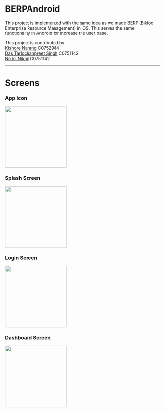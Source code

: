 # BERPAndroid
This project is implemented with the same idea as we made BERP (Bikloo Enterprise Resource Management) in iOS. This serves the same functionality in Android for increase the user base.

This project is contributed by <br/>
[Kishore Narang](https://github.com/narangkishore98/) C0752984 <br/>
[Das Tarlochanpreet Singh](https://github.com/tarlochan5268/) C0751142 <br/>
[Nikhil Nikhil](https://github.com/Nikhil-Nikhil/) C0751142 <hr/>

# Screens

### App Icon

<img src="https://user-images.githubusercontent.com/29982984/63288626-2a740500-c28b-11e9-92a9-c230e741bdc1.png" width="200"/>
<br/>

### Splash Screen

<img src="https://user-images.githubusercontent.com/29982984/63288779-8fc7f600-c28b-11e9-9fbb-c85a2db75cc8.png" width="200"/>
<br/>

### Login Screen

<img src="https://user-images.githubusercontent.com/29982984/63288832-acfcc480-c28b-11e9-9e6f-704540327e19.png" width="200"/>
<br/>

### Dashboard Screen

<img src="https://user-images.githubusercontent.com/29982984/63288886-cd2c8380-c28b-11e9-81b4-6836f9ee69ab.png" width="200"/>
<br/>
